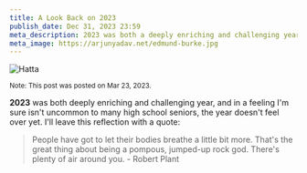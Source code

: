 ```yaml
---
title: A Look Back on 2023
publish_date: Dec 31, 2023 23:59
meta_description: 2023 was both a deeply enriching and challenging year.
meta_image: https://arjunyadav.net/edmund-burke.jpg
---
```


![Hatta](/hatta.jpg)

<small>Note: This post was posted on Mar 23, 2023.</small>

**2023** was both deeply enriching and challenging year, and in a feeling I'm sure isn't uncommon to many high school seniors, the year doesn't feel over yet. I'll leave this reflection with a quote:

> People have got to let their bodies breathe a little bit more. That's the great thing about being a pompous, jumped-up rock god. There's plenty of air around you. - Robert Plant
